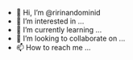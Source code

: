 - 👋 Hi, I’m @ririnandominid
- 👀 I’m interested in ...
- 🌱 I’m currently learning ...
- 💞️ I’m looking to collaborate on ...
- 📫 How to reach me ...

<!---
ririnandominid/ririnandominid is a ✨ special ✨ repository because its `README.md` (this file) appears on your GitHub profile.
You can click the Preview link to take a look at your changes.
--->
